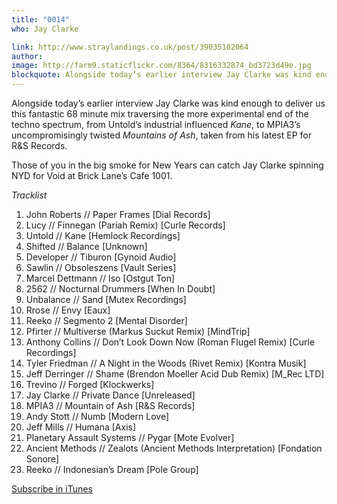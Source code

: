 ```yaml
---
title: "0014"
who: Jay Clarke

link: http://www.straylandings.co.uk/post/39035102064
author:
image: http://farm9.staticflickr.com/8364/8316332874_bd3723d49e.jpg
blockquote: Alongside today’s earlier interview Jay Clarke was kind enough to deliver us this fantastic 68 minute mix traversing the more experimental end of the techno spectrum, from Untold’s industrial influenced _Kane_, to MPIA3’s uncompromisingly twisted _Mountains of Ash_, taken from his latest EP for R&S Records.
---
```


Alongside today’s earlier interview Jay Clarke was kind enough to deliver us this fantastic 68 minute mix traversing the more experimental end of the techno spectrum, from Untold’s industrial influenced _Kane_, to MPIA3’s uncompromisingly twisted _Mountains of Ash_, taken from his latest EP for R&S Records.

Those of you in the big smoke for New Years can catch Jay Clarke spinning NYD for Void at Brick Lane’s Cafe 1001. 

_Tracklist_

  1. John Roberts // Paper Frames [Dial Records]
  2. Lucy // Finnegan (Pariah Remix) [Curle Records]
  3. Untold // Kane [Hemlock Recordings]
  4. Shifted // Balance [Unknown]
  5. Developer // Tiburon [Gynoid Audio]
  6. Sawlin // Obsoleszens [Vault Series]
  7. Marcel Dettmann // Iso [Ostgut Ton]
  8. 2562 // Nocturnal Drummers [When In Doubt]
  9. Unbalance // Sand [Mutex Recordings]
  10. Rrose // Envy [Eaux]
  11. Reeko // Segmento 2 [Mental Disorder]
  12. Pfirter // Multiverse (Markus Suckut Remix) [MindTrip]
  13. Anthony Collins // Don’t Look Down Now (Roman Flugel Remix) [Curle Recordings]
  14. Tyler Friedman // A Night in the Woods (Rivet Remix) [Kontra Musik]
  15. Jeff Derringer // Shame (Brendon Moeller Acid Dub Remix) [M_Rec LTD]
  16. Trevino // Forged [Klockwerks]
  17. Jay Clarke // Private Dance [Unreleased]
  18. MPIA3 // Mountain of Ash [R&S Records]
  19. Andy Stott // Numb [Modern Love]
  20. Jeff Mills // Humana [Axis]
  21. Planetary Assault Systems // Pygar [Mote Evolver]
  22. Ancient Methods // Zealots (Ancient Methods Interpretation) [Fondation Sonore]
  23. Reeko // Indonesian’s Dream [Pole Group]

[Subscribe in iTunes](denied:denied:denied:itpc://straylandings.jellycast.com/podcast/feed/2)